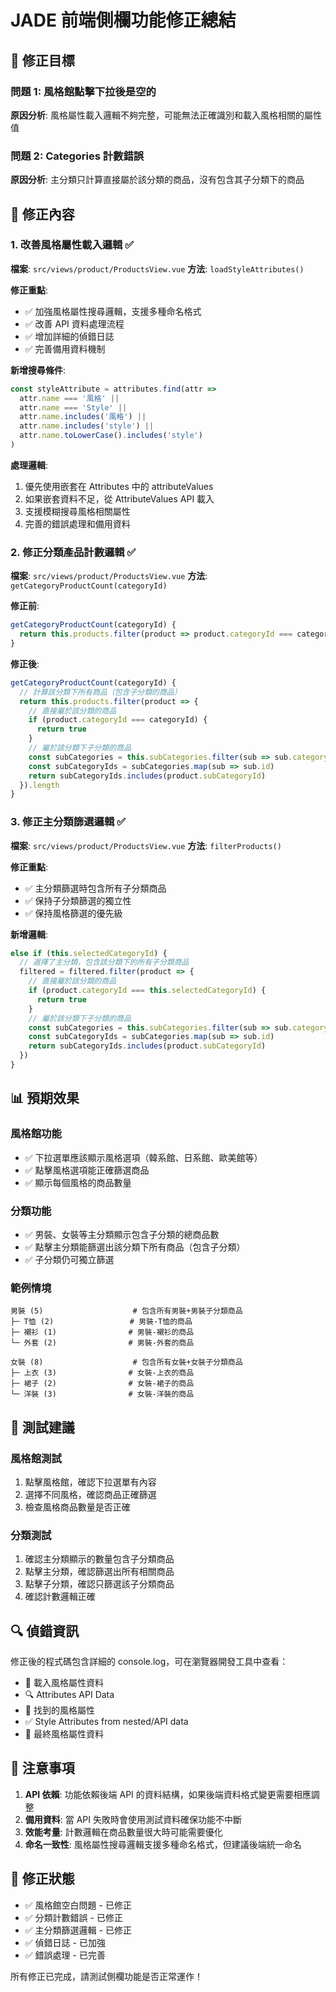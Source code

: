 # JADE 前端側欄功能修正總結

## 🎯 修正目標

### 問題 1: 風格館點擊下拉後是空的
**原因分析**: 風格屬性載入邏輯不夠完整，可能無法正確識別和載入風格相關的屬性值

### 問題 2: Categories 計數錯誤
**原因分析**: 主分類只計算直接屬於該分類的商品，沒有包含其子分類下的商品

## 🔧 修正內容

### 1. 改善風格屬性載入邏輯 ✅

**檔案**: `src/views/product/ProductsView.vue`
**方法**: `loadStyleAttributes()`

**修正重點**:
- ✅ 加強風格屬性搜尋邏輯，支援多種命名格式
- ✅ 改善 API 資料處理流程
- ✅ 增加詳細的偵錯日誌
- ✅ 完善備用資料機制

**新增搜尋條件**:
```javascript
const styleAttribute = attributes.find(attr => 
  attr.name === '風格' || 
  attr.name === 'Style' || 
  attr.name.includes('風格') ||
  attr.name.includes('style') ||
  attr.name.toLowerCase().includes('style')
)
```

**處理邏輯**:
1. 優先使用嵌套在 Attributes 中的 attributeValues
2. 如果嵌套資料不足，從 AttributeValues API 載入
3. 支援模糊搜尋風格相關屬性
4. 完善的錯誤處理和備用資料

### 2. 修正分類產品計數邏輯 ✅

**檔案**: `src/views/product/ProductsView.vue`
**方法**: `getCategoryProductCount(categoryId)`

**修正前**:
```javascript
getCategoryProductCount(categoryId) {
  return this.products.filter(product => product.categoryId === categoryId).length
}
```

**修正後**:
```javascript
getCategoryProductCount(categoryId) {
  // 計算該分類下所有商品（包含子分類的商品）
  return this.products.filter(product => {
    // 直接屬於該分類的商品
    if (product.categoryId === categoryId) {
      return true
    }
    // 屬於該分類下子分類的商品
    const subCategories = this.subCategories.filter(sub => sub.categoryId === categoryId)
    const subCategoryIds = subCategories.map(sub => sub.id)
    return subCategoryIds.includes(product.subCategoryId)
  }).length
}
```

### 3. 修正主分類篩選邏輯 ✅

**檔案**: `src/views/product/ProductsView.vue`
**方法**: `filterProducts()`

**修正重點**:
- ✅ 主分類篩選時包含所有子分類商品
- ✅ 保持子分類篩選的獨立性
- ✅ 保持風格篩選的優先級

**新增邏輯**:
```javascript
else if (this.selectedCategoryId) {
  // 選擇了主分類，包含該分類下的所有子分類商品
  filtered = filtered.filter(product => {
    // 直接屬於該分類的商品
    if (product.categoryId === this.selectedCategoryId) {
      return true
    }
    // 屬於該分類下子分類的商品
    const subCategories = this.subCategories.filter(sub => sub.categoryId === this.selectedCategoryId)
    const subCategoryIds = subCategories.map(sub => sub.id)
    return subCategoryIds.includes(product.subCategoryId)
  })
}
```

## 📊 預期效果

### 風格館功能
- ✅ 下拉選單應該顯示風格選項（韓系館、日系館、歐美館等）
- ✅ 點擊風格選項能正確篩選商品
- ✅ 顯示每個風格的商品數量

### 分類功能
- ✅ 男裝、女裝等主分類顯示包含子分類的總商品數
- ✅ 點擊主分類能篩選出該分類下所有商品（包含子分類）
- ✅ 子分類仍可獨立篩選

### 範例情境
```
男裝 (5)                    # 包含所有男裝+男裝子分類商品
├─ T恤 (2)                 # 男裝-T恤的商品
├─ 襯衫 (1)                # 男裝-襯衫的商品  
└─ 外套 (2)                # 男裝-外套的商品

女裝 (8)                    # 包含所有女裝+女裝子分類商品
├─ 上衣 (3)                # 女裝-上衣的商品
├─ 裙子 (2)                # 女裝-裙子的商品
└─ 洋裝 (3)                # 女裝-洋裝的商品
```

## 🧪 測試建議

### 風格館測試
1. 點擊風格館，確認下拉選單有內容
2. 選擇不同風格，確認商品正確篩選
3. 檢查風格商品數量是否正確

### 分類測試  
1. 確認主分類顯示的數量包含子分類商品
2. 點擊主分類，確認篩選出所有相關商品
3. 點擊子分類，確認只篩選該子分類商品
4. 確認計數邏輯正確

## 🔍 偵錯資訊

修正後的程式碼包含詳細的 console.log，可在瀏覽器開發工具中查看：

- 🎨 載入風格屬性資料
- 🔍 Attributes API Data
- 🎯 找到的風格屬性
- ✅ Style Attributes from nested/API data
- 🎉 最終風格屬性資料

## 📝 注意事項

1. **API 依賴**: 功能依賴後端 API 的資料結構，如果後端資料格式變更需要相應調整
2. **備用資料**: 當 API 失敗時會使用測試資料確保功能不中斷
3. **效能考量**: 計數邏輯在商品數量很大時可能需要優化
4. **命名一致性**: 風格屬性搜尋邏輯支援多種命名格式，但建議後端統一命名

## 🎯 修正狀態

- ✅ 風格館空白問題 - 已修正
- ✅ 分類計數錯誤 - 已修正  
- ✅ 主分類篩選邏輯 - 已修正
- ✅ 偵錯日誌 - 已加強
- ✅ 錯誤處理 - 已完善

所有修正已完成，請測試側欄功能是否正常運作！
